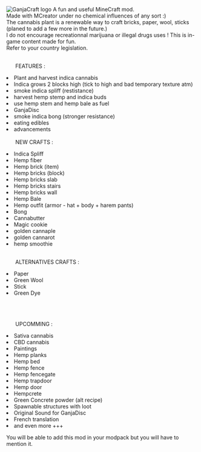 ![GanjaCraft logo](https://i.imgur.com/thtQhhE.png)
A fun and useful MineCraft mod.<br/>
Made with MCreator under no chemical influences of any sort :)<br/>
The cannabis plant is a renewable way to craft bricks, paper, wool, sticks (planed to add a few more in the future.)<br/>
I do not encourage recreationnal marijuana or illegal drugs uses ! This is in-game content made for fun.<br/>
Refer to your country legislation.<br/>
<br/>
<ul>FEATURES :</ul>
<li>Plant and harvest indica cannabis
<li>Indica grows 2 blocks high (tick to high and bad temporary texture atm)
<li>smoke indica spliff (restistance)
<li>harvest hemp stemp and indica buds
<li>use hemp stem and hemp bale as fuel
<li>GanjaDisc
<li>smoke indica bong (stronger resistance)
<li>eating edibles
<li>advancements
<br/>
<br/>
<ul>NEW CRAFTS : </ul>
<li>Indica Spliff</li>
<li>Hemp fiber</li>
<li>Hemp brick (item)</li>
<li>Hemp bricks (block)</li>
<li>Hemp bricks slab</li>
<li>Hemp bricks stairs</li>
<li>Hemp bricks wall</li>
<li>Hemp Bale</li>
<li>Hemp outfit (armor - hat + body + harem pants)</li>
<li>Bong</li>
<li>Cannabutter</li>
<li>Magic cookie</li>
<li>golden cannaple</li>
<li>golden cannarot</li>
<li>hemp smoothie</li>

<br/>
<ul>ALTERNATIVES CRAFTS :</ul>
<li>Paper</li>
<li>Green Wool</li>
<li>Stick</li>
<li>Green Dye</li>
<br/>
<br/>
<br/>
<ul>UPCOMMING :</ul>
<li>Sativa cannabis</li>
<li>CBD cannabis</li>
<li>Paintings</li>
<li>Hemp planks</li>
<li>Hemp bed</li>
<li>Hemp fence</li>
<li>Hemp fencegate</li>
<li>Hemp trapdoor</li>
<li>Hemp door</li>
<li>Hempcrete</li>
<li>Green Concrete powder (alt recipe)</li>
<li>Spawnable structures with loot</li>
<li>Original Sound for GanjaDisc</li>
<li>French translation</li>
<li>and even more +++</li>

You will be able to add this mod in your modpack but you will have to mention it.
